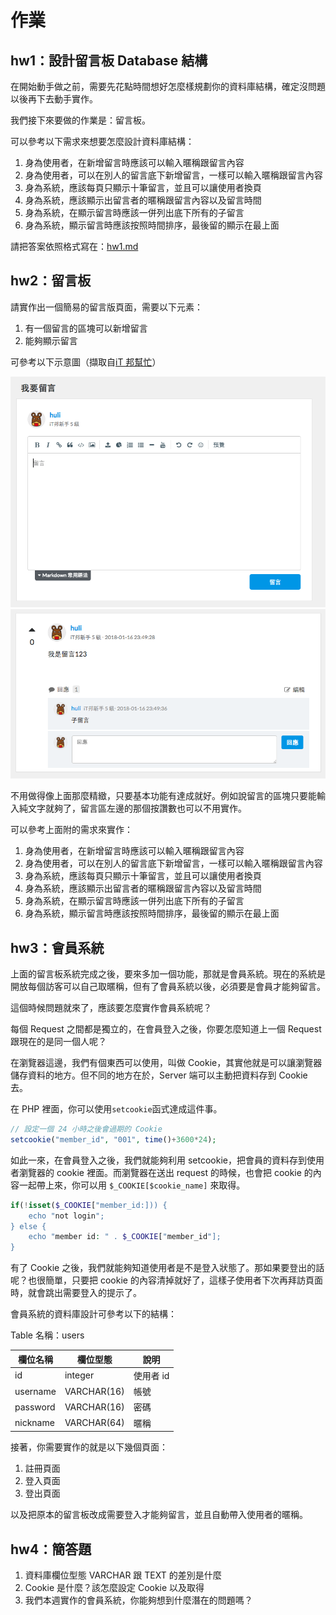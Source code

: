 # 作業

## hw1：設計留言板 Database 結構

在開始動手做之前，需要先花點時間想好怎麼樣規劃你的資料庫結構，確定沒問題以後再下去動手實作。

我們接下來要做的作業是：留言板。

可以參考以下需求來想要怎麼設計資料庫結構：

1. 身為使用者，在新增留言時應該可以輸入暱稱跟留言內容
2. 身為使用者，可以在別人的留言底下新增留言，一樣可以輸入暱稱跟留言內容
3. 身為系統，應該每頁只顯示十筆留言，並且可以讓使用者換頁
4. 身為系統，應該顯示出留言者的暱稱跟留言內容以及留言時間
5. 身為系統，在顯示留言時應該一併列出底下所有的子留言
6. 身為系統，顯示留言時應該按照時間排序，最後留的顯示在最上面

請把答案依照格式寫在：[hw1.md](hw1.md)

## hw2：留言板

請實作出一個簡易的留言版頁面，需要以下元素：

1. 有一個留言的區塊可以新增留言
2. 能夠顯示留言

可參考以下示意圖（擷取自[iT 邦幫忙](https://ithelp.ithome.com.tw/articles/10185630)）

![](board.png)
![](board2.png)

不用做得像上面那麼精緻，只要基本功能有達成就好。例如說留言的區塊只要能輸入純文字就夠了，留言區左邊的那個按讚數也可以不用實作。

可以參考上面附的需求來實作：

1. 身為使用者，在新增留言時應該可以輸入暱稱跟留言內容
2. 身為使用者，可以在別人的留言底下新增留言，一樣可以輸入暱稱跟留言內容
3. 身為系統，應該每頁只顯示十筆留言，並且可以讓使用者換頁
4. 身為系統，應該顯示出留言者的暱稱跟留言內容以及留言時間
5. 身為系統，在顯示留言時應該一併列出底下所有的子留言
6. 身為系統，顯示留言時應該按照時間排序，最後留的顯示在最上面

## hw3：會員系統

上面的留言板系統完成之後，要來多加一個功能，那就是會員系統。現在的系統是開放每個訪客可以自己取暱稱，但有了會員系統以後，必須要是會員才能夠留言。

這個時候問題就來了，應該要怎麼實作會員系統呢？

每個 Request 之間都是獨立的，在會員登入之後，你要怎麼知道上一個 Request 跟現在的是同一個人呢？

在瀏覽器這邊，我們有個東西可以使用，叫做 Cookie，其實他就是可以讓瀏覽器儲存資料的地方。但不同的地方在於，Server 端可以主動把資料存到 Cookie 去。

在 PHP 裡面，你可以使用`setcookie`函式達成這件事。

``` php
// 設定一個 24 小時之後會過期的 Cookie
setcookie("member_id", "001", time()+3600*24);
```

如此一來，在會員登入之後，我們就能夠利用 setcookie，把會員的資料存到使用者瀏覽器的 cookie 裡面。而瀏覽器在送出 request 的時候，也會把 cookie 的內容一起帶上來，你可以用 `$_COOKIE[$cookie_name]` 來取得。

``` php
if(!isset($_COOKIE["member_id:])) {
    echo "not login";
} else {
    echo "member id: " . $_COOKIE["member_id"];
}
```

有了 Cookie 之後，我們就能夠知道使用者是不是登入狀態了。那如果要登出的話呢？也很簡單，只要把 cookie 的內容清掉就好了，這樣子使用者下次再拜訪頁面時，就會跳出需要登入的提示了。

會員系統的資料庫設計可參考以下的結構：

Table 名稱：users

| 欄位名稱 | 欄位型態 | 說明 |
|----------|----------|------|
|  id  |    integer      | 使用者 id     |
| username   | VARCHAR(16) | 帳號  |
| password   | VARCHAR(16) | 密碼  |
| nickname   | VARCHAR(64) | 暱稱  |

接著，你需要實作的就是以下幾個頁面：

1. 註冊頁面
2. 登入頁面
3. 登出頁面

以及把原本的留言板改成需要登入才能夠留言，並且自動帶入使用者的暱稱。

## hw4：簡答題

1. 資料庫欄位型態 VARCHAR 跟 TEXT 的差別是什麼
2. Cookie 是什麼？該怎麼設定 Cookie 以及取得
3. 我們本週實作的會員系統，你能夠想到什麼潛在的問題嗎？

